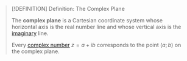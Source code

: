 >[!DEFINITION] Definition: The Complex Plane
>
>The **complex plane** is a Cartesian coordinate system whose horizontal axis is the real number line and whose vertical axis is the [imaginary](Imaginary%20Number.md) line.
>
>Every [complex number](Complex%20Numbers.md) $z = a + \mathrm{i}b$ corresponds to the point $(a;b)$ on the complex plane.
>